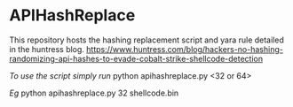 # APIHashReplace

This repository hosts the hashing replacement script and yara rule detailed in the huntress blog. 
https://www.huntress.com/blog/hackers-no-hashing-randomizing-api-hashes-to-evade-cobalt-strike-shellcode-detection

*To use the script simply run*
python apihashreplace.py <32 or 64> <name of your shellcode> 


*Eg*
python apihashreplace.py 32 shellcode.bin
